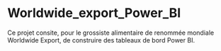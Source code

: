 # Worldwide_export_Power_BI
Ce projet consite,  pour le grossiste alimentaire de renommée mondiale Worldwide Export, de construire des tableaux de bord Power BI.
